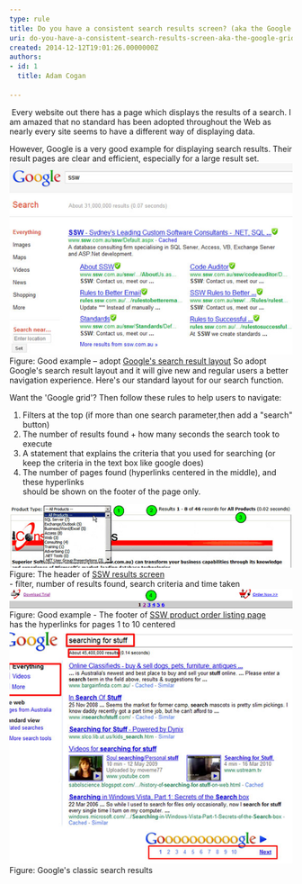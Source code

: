 ```yaml
---
type: rule
title: Do you have a consistent search results screen? (aka the Google Grid)
uri: do-you-have-a-consistent-search-results-screen-aka-the-google-grid
created: 2014-12-12T19:01:26.0000000Z
authors:
- id: 1
  title: Adam Cogan

---
```


 
​​                     Every website out there has a page which displays the results of a search. I am                     amazed that no standard has been adopted throughout the Web as nearly every site                     seems to have a different way of displaying data.
 
However, Google is a very good example for displaying search results. Their result                     pages are clear and efficient, especially for a large result set.
![Google result](results-ssw.jpg)                        Figure: Good example – adopt [Google's search result layout](http://www.google.com.au/search?hl=en&q=ssw&btnG=Google+Search&meta=)
So adopt Google's search result layout and it will give new and regular users a better navigation experience.                 Here's our standard layout for our search function.

Want the 'Google grid'? Then follow these rules to help users to navigate:

1. Filters at the top (if more than one search parameter,then add a "search" button)
2. The number of results found + how many seconds the search took to execute
3. A statement that explains the criteria that you used for searching (or keep the criteria in the text box like google does)
4. The number of pages found (hyperlinks centered in the middle), and these hyperlinks<br>                        should be shown on the footer of the page only.

![Result Pages](results-filter.jpg)                        Figure: The header of [SSW results screen<br>](http://www.ssw.com.au/ssw/Products/ProdCategoryList.aspx)- filter, number of results found, search criteria and time taken![Result Pages](results-pagination.jpg)                        Figure: Good example - The footer of [SSW product order listing page](http://www.ssw.com.au/ssw/Products/ProdCategory.aspx?CategoryID=CODAUD)<br>                        has the hyperlinks for pages 1 to 10 centered![Result Pages](results-google.jpg)                        Figure: Google's classic search results
